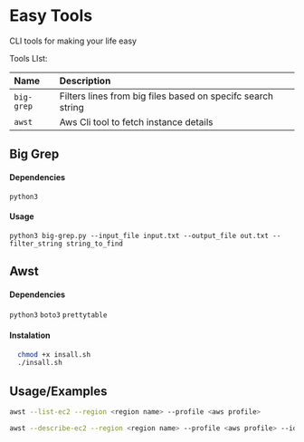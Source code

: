 
# Easy Tools

CLI tools for making your life easy

Tools LIst:

| Name      | Description                |
| :-------- | :------------------------- |
| `big-grep`  | Filters lines from big files based on specifc search string |
| `awst`    | Aws Cli tool to fetch instance details |


## Big Grep
#### Dependencies
``` python3 ```
#### Usage
``` python3 big-grep.py --input_file input.txt --output_file out.txt --filter_string string_to_find ```

## Awst
#### Dependencies
``` python3 ```
``` boto3 ```
``` prettytable ```

#### Instalation 
```bash
  chmod +x insall.sh
  ./insall.sh
```

## Usage/Examples

```bash
awst --list-ec2 --region <region name> --profile <aws profile>
```
```bash
awst --describe-ec2 --region <region name> --profile <aws profile> --id <instance-id>
```
